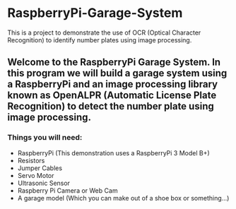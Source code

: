 # RaspberryPi-Garage-System
This is a project to demonstrate the use of OCR (Optical Character Recognition) to identify number plates using image processing. 

## Welcome to the RaspberryPi Garage System. In this program we will build a garage system using a RaspberryPi and an image processing library known as OpenALPR (Automatic License Plate Recognition) to detect the number plate using image processing. 

### Things you will need: 
* RaspberryPi (This demonstration uses a RaspberryPi 3 Model B+)
* Resistors
* Jumper Cables
* Servo Motor
* Ultrasonic Sensor
* Raspberry Pi Camera or Web Cam
* A garage model (Which you can make out of a shoe box or something...)

